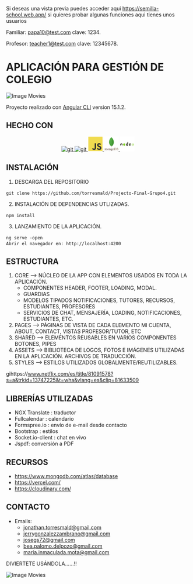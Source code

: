 Si deseas una vista previa puedes acceder aqui https://semilla-school.web.app/ 
si quieres probar algunas funciones aqui tienes unos usuarios


Familiar:
papa10@test.com
clave: 1234.


Profesor:
teacher1@test.com
clave: 12345678.


# APLICACIÓN PARA GESTIÓN DE COLEGIO

![Image Movies](https://www.gifsanimados.org/data/media/276/escuela-y-colegio-imagen-animada-0043.gif)

Proyecto realizado con [Angular CLI](https://github.com/angular/angular-cli) version 15.1.2.

## HECHO CON

<p align="center"> 
      <a href="https://git-scm.com/" target="_blank"> <img src="https://www.vectorlogo.zone/logos/git-scm/git-scm-icon.svg" alt="git" width="40" height="40"/> </a> 
       <a href="https://angular.io/" target="_blank"> <img src="https://www.vectorlogo.zone/logos/angular/angular-ar21.svg" alt="git" width="40" height="40"/> </a> 
    <a href="https://developer.mozilla.org/en-US/docs/Web/JavaScript" target="_blank"> <img src="https://raw.githubusercontent.com/devicons/devicon/master/icons/javascript/javascript-original.svg" alt="javascript" width="40" height="40"/> </a> 
    <a href="https://www.mongodb.com/" target="_blank"> <img src="https://raw.githubusercontent.com/devicons/devicon/master/icons/mongodb/mongodb-original-wordmark.svg" alt="mongodb" width="40" height="40"/> </a> 
    <a href="https://nodejs.org" target="_blank"> <img src="https://raw.githubusercontent.com/devicons/devicon/master/icons/nodejs/nodejs-original-wordmark.svg" alt="nodejs" width="40" height="40"/> </a> 
</p>

## INSTALACIÓN

1. DESCARGA DEL REPOSITORIO

```
git clone https://github.com/torresmald/Projecto-Final-Grupo4.git
```

2. INSTALACIÓN DE DEPENDENCIAS UTLIZADAS.

```
npm install
```

3. LANZAMIENTO DE LA APLICACIÓN.

```
ng serve -open
Abrir el navegador en: http://localhost:4200
```

## ESTRUCTURA

1. CORE --> NÚCLEO DE LA APP CON ELEMENTOS USADOS EN TODA LA APLICACIÓN.
   - COMPONENTES HEADER, FOOTER, LOADING, MODAL.
   - GUARDIAS
   - MODELOS TIPADOS NOTIFICACIONES, TUTORES, RECURSOS, ESTUDIANTES, PROFESORES
   - SERVICIOS DE CHAT, MENSAJERÍA, LOADING, NOTIFICACIONES, ESTUDIANTES, ETC. 
2. PAGES --> PÁGINAS DE VISTA DE CADA ELEMENTO
   MI CUENTA, ABOUT, CONTACT, VISTAS PROFESOR/TUTOR, ETC
3. SHARED --> ELEMENTOS REUSABLES EN VARIOS COMPONENTES
   BOTONES, PIPES
4. ASSETS --> BIBLIOTECA DE LOGOS, FOTOS E IMÁGENES UTILIZADAS EN LA APLICACIÓN. ARCHIVOS DE TRADUCCIÓN.
5. STYLES --> ESTILOS UTILIZADOS GLOBALMENTE/REUTILIZABLES.


gihttps://www.netflix.com/es/title/81091578?s=a&trkid=13747225&t=wha&vlang=es&clip=81633509

## LIBRERÍAS UTILIZADAS

- NGX Translate : traductor
- Fullcalendar : calendario
- Formspree.io : envío de e-mail desde contacto
- Bootstrap : estilos
- Socket.io-client : chat en vivo
- Jspdf: conversión a PDF

## RECURSOS

- https://www.mongodb.com/atlas/database
- https://vercel.com/
- https://cloudinary.com/

## CONTACTO

- Emails: 
    - jonathan.torresmald@gmail.com
    - jerrygonzalezzambrano@gmail.com
    - josegs72@gmail.com
    - bea.palomo.delpozo@gmail.com
    - maria.inmaculada.mota@gmail.com

DIVIERTETE USÁNDOLA......!!

![Image Movies](https://media3.giphy.com/media/R6ZNan8ZHchva/giphy.gif)
